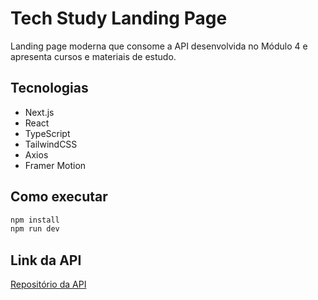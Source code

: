 # Tech Study Landing Page

Landing page moderna que consome a API desenvolvida no Módulo 4 e apresenta cursos e materiais de estudo.

## Tecnologias
- Next.js
- React
- TypeScript
- TailwindCSS
- Axios
- Framer Motion

## Como executar

```bash
npm install
npm run dev
```

## Link da API

[Repositório da API](https://github.com/seu-usuario/seu-repo-api)
